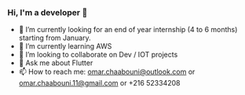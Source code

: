 ### Hi, I'm a developer 👋

<!--
**omar-chaabouni/omar-chaabouni** is a ✨ _special_ ✨ repository because its `README.md` (this file) appears on your GitHub profile.

Here are some ideas to get you started:
- 🤔 I’m looking for help with ...
- 😄 Pronouns: ...
- ⚡ Fun fact: ...
🔭
-->
- 🤔 I’m currently looking for an end of year internship (4 to 6 months) starting from January.
- 🌱 I’m currently learning AWS
- 👯 I’m looking to collaborate on Dev / IOT projects
- 💬 Ask me about Flutter
- 📫 How to reach me: omar.chaabouni@outlook.com or omar.chaabouni.11@gmail.com or +216 52334208

